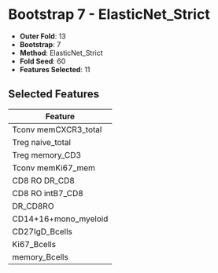 # Bootstrap 7 - ElasticNet_Strict

- **Outer Fold**: 13
- **Bootstrap**: 7
- **Method**: ElasticNet_Strict
- **Fold Seed**: 60
- **Features Selected**: 11

## Selected Features

| Feature |
|---------|
| Tconv memCXCR3_total |
| Treg naive_total |
| Treg memory_CD3 |
| Tconv memKi67_mem |
| CD8 RO DR_CD8 |
| CD8 RO intB7_CD8 |
| DR_CD8RO |
| CD14+16+mono_myeloid |
| CD27IgD_Bcells |
| Ki67_Bcells |
| memory_Bcells |

